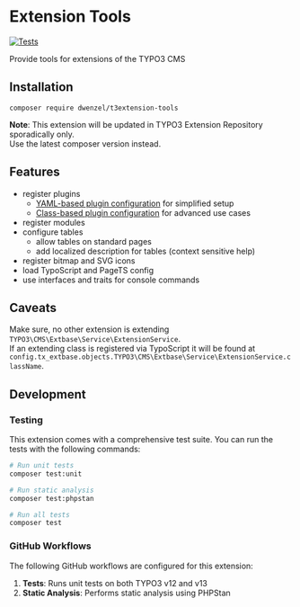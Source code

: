 # Extension Tools
[![Tests](https://github.com/dwenzel/t3extension-tools/actions/workflows/tests.yml/badge.svg)](https://github.com/dwenzel/t3extension-tools/actions/workflows/tests.yml)

Provide tools for extensions of the TYPO3 CMS

## Installation
```
composer require dwenzel/t3extension-tools
```
**Note**: This extension will be updated in TYPO3 Extension Repository sporadically only.  
Use the latest composer version instead.

## Features

* register plugins
  * [YAML-based plugin configuration](docs/PluginConfiguration.md) for simplified setup
  * [Class-based plugin configuration](docs/ClassBasedPluginConfiguration.md) for advanced use cases
* register modules
* configure tables
  * allow tables on standard pages
  * add localized description for tables (context sensitive help)
* register bitmap and SVG icons
* load TypoScript and PageTS config
* use interfaces and traits for console commands

## Caveats

Make sure, no other extension is extending `TYPO3\CMS\Extbase\Service\ExtensionService`.  
If an extending class is registered via TypoScript it will be found at 
`config.tx_extbase.objects.TYPO3\CMS\Extbase\Service\ExtensionService.className`.

## Development

### Testing

This extension comes with a comprehensive test suite. You can run the tests with the following commands:

```bash
# Run unit tests
composer test:unit

# Run static analysis
composer test:phpstan

# Run all tests
composer test
```

### GitHub Workflows

The following GitHub workflows are configured for this extension:

1. **Tests**: Runs unit tests on both TYPO3 v12 and v13
2. **Static Analysis**: Performs static analysis using PHPStan
